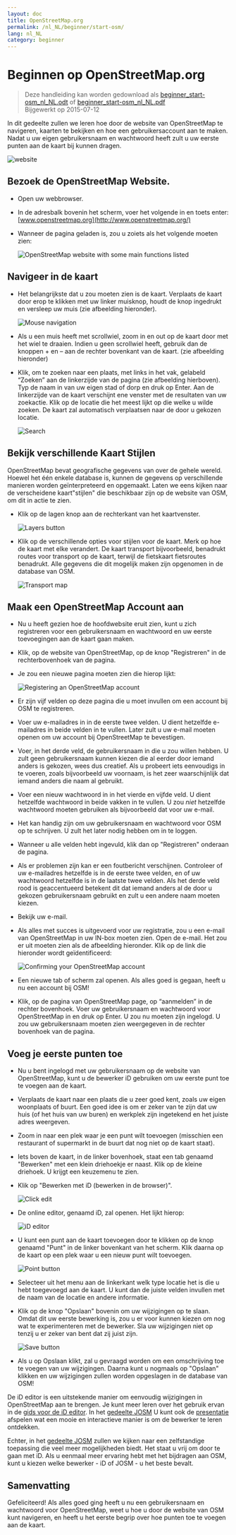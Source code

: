 ```yaml
---
layout: doc
title: OpenStreetMap.org
permalink: /nl_NL/beginner/start-osm/
lang: nl_NL
category: beginner
---
```


Beginnen op OpenStreetMap.org
====================================

> Deze handleiding kan worden gedownload als [beginner_start-osm_nl_NL.odt](/files/beginner_start-osm_nl_NL.odt) of [beginner_start-osm_nl_NL.pdf](/files/beginner_start-osm_nl_NL.pdf)  
> Bijgewerkt op 2015-07-12  

In dit gedeelte zullen we leren hoe door de website van OpenStreetMap te navigeren, kaarten te bekijken en hoe een gebruikersaccount aan te maken. Nadat u uw eigen gebruikersnaam en wachtwoord heeft zult u uw eerste punten aan de kaart bij kunnen dragen.

![website][]

Bezoek de OpenStreetMap Website.
-------------------------------

- Open uw webbrowser.
- In de adresbalk bovenin het scherm, voer het volgende in en toets enter:
    [www.openstreetmap.org](http://www.openstreetmap.org/)
- Wanneer de pagina geladen is, zou u zoiets als het volgende moeten zien:

    ![OpenStreetMap website with some main functions listed][]

Navigeer in de kaart
----------------

-   Het belangrijkste dat u zou moeten zien is de kaart. Verplaats de kaart door erop te klikken met uw linker muisknop, houdt de knop ingedrukt en versleep uw muis (zie afbeelding hieronder).

    ![Mouse navigation][]

-   Als u een muis heeft met scrollwiel, zoom in en out op de kaart door met het wiel te draaien. Indien u geen scrollwiel heeft, gebruik dan de knoppen + en –  aan de rechter bovenkant van de kaart. (zie afbeelding hieronder)
-   Klik, om te zoeken naar een plaats, met links in het vak, gelabeld “Zoeken” aan de linkerzijde van de pagina (zie afbeelding hierboven). Typ de naam in van uw eigen stad of dorp en druk op Enter. Aan de linkerzijde van de kaart verschijnt ene venster met de resultaten van uw zoekactie. Klik op de locatie die het meest lijkt op die welke u wilde zoeken. De kaart zal automatisch verplaatsen naar de door u gekozen locatie.

    ![Search][]
   

Bekijk verschillende Kaart Stijlen
------------------------

OpenStreetMap bevat geografische gegevens van over de gehele wereld. Hoewel het één enkele database is, kunnen de gegevens op verschillende manieren worden geïnterpreteerd en opgemaakt. Laten we eens kijken naar de verscheidene kaart"stijlen" die beschikbaar zijn op de website van OSM, om dit in actie te zien.

- Klik op de lagen knop aan de rechterkant van het kaartvenster.

    ![Layers button][]

-   Klik op de verschillende opties voor stijlen voor de kaart. Merk op hoe de kaart met elke verandert. De kaart transport bijvoorbeeld, benadrukt routes voor transport op de kaart, terwijl de fietskaart fietsroutes benadrukt. Alle gegevens die dit mogelijk maken zijn opgenomen in de database van OSM.

    ![Transport map][]

Maak een OpenStreetMap Account aan
-------------------------------

- Nu u heeft gezien hoe de hoofdwebsite eruit zien, kunt u zich registreren voor een gebruikersnaam en wachtwoord en uw eerste toevoegingen aan de kaart gaan maken. 
- Klik, op de website van OpenStreetMap, op de knop "Registreren" in de rechterbovenhoek van de pagina.
- Je zou een nieuwe pagina moeten zien die hierop lijkt:

    ![Registering an OpenStreetMap account][]

- Er zijn vijf velden op deze pagina die u moet invullen om een account bij OSM te registreren.
-   Voer uw e-mailadres in in de eerste twee velden. U dient hetzelfde e-mailadres in beide velden in te vullen. Later zult u uw e-mail moeten openen om uw account bij OpenStreetMap te bevestigen.
-   Voer, in het derde veld, de gebruikersnaam in die u zou willen hebben. U zult geen gebruikersnaam kunnen kiezen die al eerder door iemand anders is gekozen, wees dus creatief. Als u probeert iets eenvoudigs in te voeren, zoals bijvoorbeeld uw voornaam, is het zeer waarschijnlijk dat iemand anders die naam al gebruikt.
-   Voer een nieuw wachtwoord in in het vierde en vijfde veld. U dient hetzelfde wachtwoord in beide vakken in te vullen. U zou *niet* hetzelfde wachtwoord moeten gebruiken als bijvoorbeeld dat voor uw e-mail.
- Het kan handig zijn om uw gebruikersnaam en wachtwoord voor OSM op te schrijven. U zult het later nodig hebben om in te loggen.
- Wanneer u alle velden hebt ingevuld, klik dan op "Registreren" onderaan de pagina.
-   Als er problemen zijn kan er een foutbericht verschijnen. Controleer of uw e-mailadres hetzelfde is in de eerste twee velden, en of uw wachtwoord hetzelfde is in de laatste twee velden. Als het derde veld rood is geaccentueerd betekent dit dat iemand anders al de door u gekozen gebruikersnaam gebruikt en zult u een andere naam moeten kiezen.
-   Bekijk uw e-mail.
-   Als alles met succes is uitgevoerd voor uw registratie, zou u een e-mail van OpenStreetMap in uw IN-box moeten zien. Open de e-mail. Het zou er uit moeten zien als de afbeelding hieronder. Klik op de link die hieronder wordt geïdentificeerd:

    ![Confirming your OpenStreetMap account][]

-  Een nieuwe tab of scherm zal openen. Als alles goed is gegaan, heeft u nu een account bij OSM!
-   Klik, op de pagina van OpenStreetMap page, op “aanmelden” in de rechter bovenhoek. Voer uw gebruikersnaam en wachtwoord voor OpenStreetMap in en druk op Enter. U zou nu moeten zijn ingelogd. U zou uw gebruikersnaam moeten zien weergegeven in de rechter bovenhoek van de pagina.

Voeg je eerste punten toe
------------------------

-  Nu u bent ingelogd met uw gebruikersnaam op de website van OpenStreetMap, kunt u de bewerker iD gebruiken om uw eerste punt toe te voegen aan de kaart. 
-  Verplaats de kaart naar een plaats die u zeer goed kent, zoals uw eigen woonplaats of buurt. Een goed idee is om er zeker van te zijn dat uw huis (of het huis van uw buren) en werkplek zijn ingetekend en het juiste adres weergeven. 
- Zoom in naar een plek waar je een punt wilt toevoegen (misschien een restaurant of supermarkt in de buurt dat nog niet op de kaart staat).
-  Iets boven de kaart, in de linker bovenhoek, staat een tab genaamd "Bewerken" met een klein driehoekje er naast. Klik op de kleine driehoek. U krijgt een keuzemenu te zien.
- Klik op "Bewerken met iD (bewerken in de browser)".

    ![Click edit][]

- De online editor, genaamd iD, zal openen. Het lijkt hierop:

    ![iD editor][]

-  U kunt een punt aan de kaart toevoegen door te klikken op de knop genaamd "Punt" in de linker bovenkant van het scherm. Klik daarna op de kaart op een plek waar u een nieuw punt wilt toevoegen. 

    ![Point button][]    

-   Selecteer uit het menu aan de linkerkant welk type locatie het is die u hebt toegevoegd aan de kaart. U kunt dan de juiste velden invullen met de naam van de locatie en andere informatie.
-   Klik op de knop "Opslaan" bovenin om uw wijzigingen op te slaan. Omdat dit uw eerste bewerking is, zou u er voor kunnen kiezen om nog wat te experimenteren met de bewerker. Sla uw wijzigingen niet op tenzij u er zeker van bent dat zij juist zijn.

    ![Save button][]    

- Als u op Opslaan klikt, zal u gevraagd worden om een omschrijving toe te voegen van uw wijzigingen. Daarna kunt u nogmaals op "Opslaan" klikken en uw wijzigingen zullen worden opgeslagen in de database van OSM! 


De iD editor is een uitstekende manier om eenvoudig wijzigingen in OpenStreetMap aan te brengen. Je kunt meer leren over het gebruik ervan in de [gids voor de iD editor](/nl_NL/beginner/id-editor/). In het [gedeelte JOSM](/nl_NL/josm/) U kunt ook de [presentatie](http://www.openstreetmap.org/edit?editor=id#walkthrough=true) afspelen wat een mooie en interactieve manier is om de bewerker te leren ontdekken.

Echter, in het [gedeelte JOSM](/nl_NL/josm/) zullen we kijken naar een zelfstandige toepassing die veel meer mogelijkheden biedt.  Het staat u vrij om door te gaan met iD. Als u eenmaal meer ervaring hebt met het bijdragen aan OSM, kunt u kiezen welke bewerker - iD of JOSM - u het beste bevalt.

Samenvatting
-------

Gefeliciteerd! Als alles goed ging heeft u nu een gebruikersnaam en wachtwoord voor OpenStreetMap, weet u hoe u door de website van OSM kunt navigeren, en heeft u het eerste begrip over hoe punten toe te voegen aan de kaart.



[website]: /images/beginner/start-osm_website.png
[OpenStreetMap website with some main functions listed]: /images/beginner/osm-website-main-functions.png
[Mouse navigation]: /images/beginner/mouse-navigation.png
[Search]: /images/beginner/search.png
[Layers button]: /images/beginner/layers.png
[Transport map]: /images/beginner/transport-map.png
[Registering an OpenStreetMap account]: /images/beginner/registering-account.png
[Confirming your OpenStreetMap account]: /images/beginner/confirming-account.png
[Click edit]: /images/beginner/click-edit.png
[iD editor]: /images/beginner/id-editor.png
[Point button]: /images/beginner/point-button.png
[Save button]: /images/beginner/save-button.png